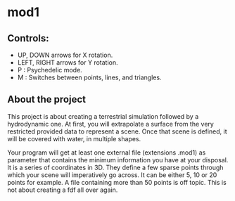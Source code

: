 # mod1

## Controls:

- UP, DOWN arrows for X rotation.
- LEFT, RIGHT arrows for Y rotation.
- P : Psychedelic mode.
- M : Switches between points, lines, and triangles.

## About the project

This project is about creating a terrestrial simulation followed by a hydrodynamic one.
At first, you will extrapolate a surface from the very restricted provided data
to represent a scene. Once that scene is defined, it will be covered with
water, in multiple shapes.

Your program will get at least one external file (extensions .mod1) as parameter that
contains the minimum information you have at your disposal. It is a series of coordinates
in 3D. They define a few sparse points through which your scene will imperatively go
across. It can be either 5, 10 or 20 points for example. A file containing more than 50
points is off topic. This is not about creating a fdf all over again.
